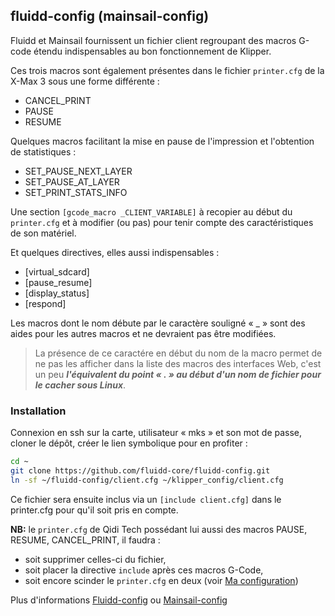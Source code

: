 ## fluidd-config (mainsail-config)

Fluidd et Mainsail fournissent un fichier client regroupant des macros G-code étendu indispensables au bon fonctionnement de Klipper.

Ces trois macros sont également présentes dans le fichier `printer.cfg` de la X-Max 3 sous une forme différente :

- CANCEL_PRINT
- PAUSE
- RESUME

Quelques macros facilitant la mise en pause de l'impression et l'obtention de statistiques :

- SET_PAUSE_NEXT_LAYER
- SET_PAUSE_AT_LAYER
- SET_PRINT_STATS_INFO
 
Une section `[gcode_macro _CLIENT_VARIABLE]` à recopier au début du `printer.cfg` et à modifier (ou pas) pour tenir compte des caractéristiques de son matériel.

Et quelques directives, elles aussi indispensables :

- [virtual_sdcard]
- [pause_resume]
- [display_status]
- [respond]

Les macros dont le nom débute par le caractère souligné « _ » sont des aides pour les autres macros et ne devraient pas être modifiées.

> La présence de ce caractére en début du nom de la macro permet de ne pas les afficher dans la liste des macros des interfaces Web, c'est un peu ***l'équivalent du point « . » au début d'un nom de fichier pour le cacher sous Linux***.

### Installation

Connexion en ssh sur la carte, utilisateur « mks » et son mot de passe, cloner le dépôt, créer le lien symbolique pour en profiter :

```bash
cd ~
git clone https://github.com/fluidd-core/fluidd-config.git
ln -sf ~/fluidd-config/client.cfg ~/klipper_config/client.cfg
```

Ce fichier sera ensuite inclus via un `[include client.cfg]` dans le printer.cfg pour qu'il soit pris en compte.

**NB:** le `printer.cfg` de Qidi Tech possédant lui aussi des macros PAUSE, RESUME, CANCEL_PRINT, il faudra :
- soit supprimer celles-ci du fichier,
- soit placer la directive `include` après ces macros G-Code,
- soit encore scinder le `printer.cfg` en deux (voir [Ma configuration](./configuration.md))

Plus d'informations [Fluidd-config](https://github.com/fluidd-core/fluidd-config) ou [Mainsail-config](https://github.com/mainsail-crew/mainsail-config)
